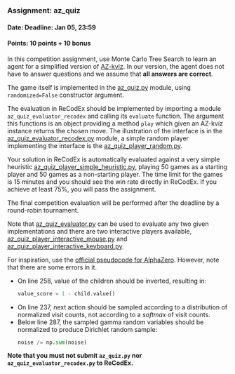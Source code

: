 ### Assignment: az_quiz
#### Date: Deadline: Jan 05, 23:59
#### Points: 10 points + 10 bonus

In this competition assignment, use Monte Carlo Tree Search to learn
an agent for a simplified version of [AZ-kvíz](https://cs.wikipedia.org/wiki/AZ-kv%C3%ADz).
In our version, the agent does not have to answer questions and we assume
that **all answers are correct**.

The game itself is implemented in the
[az_quiz.py](https://github.com/ufal/npfl122/tree/past-1920/labs/09/az_quiz.py)
module, using `randomized=False` constructor argument.

The evaluation in ReCodEx should be implemented by importing a module
`az_quiz_evaluator_recodex` and calling its `evaluate` function. The argument
this functions is an object providing a method `play` which given an AZ-kvíz
instance returns the chosen move. The illustration of the interface is in the
[az_quiz_evaluator_recodex.py](https://github.com/ufal/npfl122/tree/past-1920/labs/09/az_quiz_evaluator_recodex.py)
module, a simple random player implementing the interface is the
[az_quiz_player_random.py](https://github.com/ufal/npfl122/tree/past-1920/labs/09/az_quiz_player_random.py).

Your solution in ReCodEx is automatically evaluated against a very simple heuristic
[az_quiz_player_simple_heuristic.py](https://github.com/ufal/npfl122/tree/past-1920/labs/09/az_quiz_player_simple_heuristic.py),
playing 50 games as a starting player and 50 games as a non-starting player. The
time limit for the games is 15 minutes and you should see the win rate directly in
ReCodEx. If you achieve at least 75%, you will pass the assignment.

The final competition evaluation will be performed after the deadline by
a round-robin tournament.

Note that [az_quiz_evaluator.py](https://github.com/ufal/npfl122/tree/past-1920/labs/09/az_quiz_evaluator.py)
can be used to evaluate any two given implementations and there are two
interactive players available, 
[az_quiz_player_interactive_mouse.py](https://github.com/ufal/npfl122/tree/past-1920/labs/09/az_quiz_player_interactive_mouse.py)
and [az_quiz_player_interactive_keyboard.py](https://github.com/ufal/npfl122/tree/past-1920/labs/09/az_quiz_player_interactive_keyboard.py).

For inspiration, use the [official pseudocode for AlphaZero](http://science.sciencemag.org/highwire/filestream/719481/field_highwire_adjunct_files/1/aar6404_DataS1.zip). However, note that there are some errors in it.
- On line 258, value of the children should be inverted, resulting in:
  ```python
  value_score = 1 - child.value()
  ```
- On line 237, next action should be sampled according to a distribution
  of normalized visit counts, not according to a _softmax_ of visit counts.
- Below line 287, the sampled gamma random variables should be normalized
  to produce Dirichlet random sample:
  ```python
  noise /= np.sum(noise)
  ```

**Note that you must not submit `az_quiz.py` nor `az_quiz_evaluator_recodex.py` to ReCodEx.**
